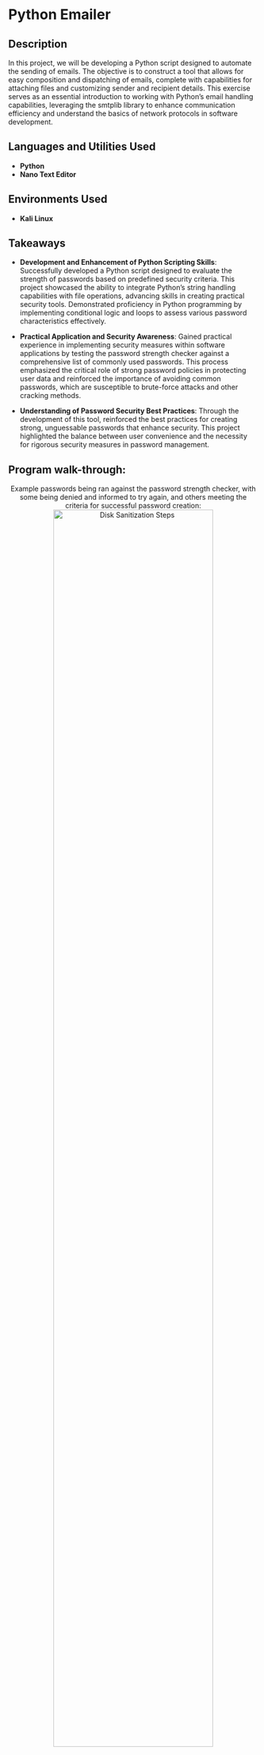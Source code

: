 <h1>Python Emailer</h1>


<h2>Description</h2>
In this project, we will be developing a Python script designed to automate the sending of emails. The objective is to construct a tool that allows for easy composition and dispatching of emails, complete with capabilities for attaching files and customizing sender and recipient details. This exercise serves as an essential introduction to working with Python’s email handling capabilities, leveraging the smtplib library to enhance communication efficiency and understand the basics of network protocols in software development. <br />


<h2>Languages and Utilities Used</h2>

- <b>Python</b>
- <b>Nano Text Editor</b> 

<h2>Environments Used </h2>

- <b>Kali Linux</b> 

<h2>Takeaways</h2>

- <b>Development and Enhancement of Python Scripting Skills</b>: Successfully developed a Python script designed to evaluate the strength of passwords based on predefined security criteria. This project showcased the ability to integrate Python’s string handling capabilities with file operations, advancing skills in creating practical security tools. Demonstrated proficiency in Python programming by implementing conditional logic and loops to assess various password characteristics effectively.

- <b>Practical Application and Security Awareness</b>: Gained practical experience in implementing security measures within software applications by testing the password strength checker against a comprehensive list of commonly used passwords. This process emphasized the critical role of strong password policies in protecting user data and reinforced the importance of avoiding common passwords, which are susceptible to brute-force attacks and other cracking methods.

- <b>Understanding of Password Security Best Practices</b>: Through the development of this tool, reinforced the best practices for creating strong, unguessable passwords that enhance security. This project highlighted the balance between user convenience and the necessity for rigorous security measures in password management.


<h2>Program walk-through:</h2>

<p align="center">
Example passwords being ran against the password strength checker, with some being denied and informed to try again, and others meeting the criteria for successful password creation: <br/>
<img src="password strength check verification.PNG" height="80%" width="80%" alt="Disk Sanitization Steps"/>
<br />










</p>


<!--
 ```diff
- text in red
+ text in green
! text in orange
# text in gray
@@ text in purple (and bold)@@
```
--!>
